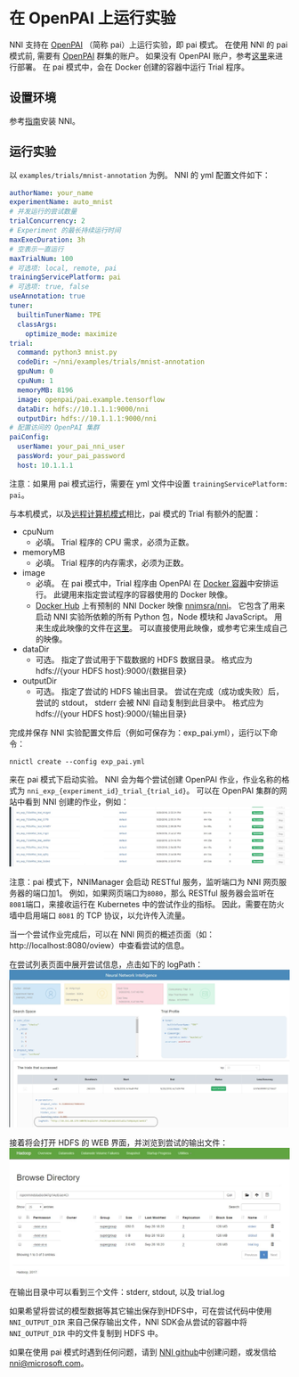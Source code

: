 # **在 OpenPAI 上运行实验**

NNI 支持在 [OpenPAI](https://github.com/Microsoft/pai) （简称 pai）上运行实验，即 pai 模式。 在使用 NNI 的 pai 模式前, 需要有 [OpenPAI](https://github.com/Microsoft/pai) 群集的账户。 如果没有 OpenPAI 账户，参考[这里](https://github.com/Microsoft/pai#how-to-deploy)来进行部署。 在 pai 模式中，会在 Docker 创建的容器中运行 Trial 程序。

## 设置环境

参考[指南](GetStarted.md)安装 NNI。

## 运行实验

以 `examples/trials/mnist-annotation` 为例。 NNI 的 yml 配置文件如下：

```yaml
authorName: your_name
experimentName: auto_mnist
# 并发运行的尝试数量
trialConcurrency: 2
# Experiment 的最长持续运行时间
maxExecDuration: 3h
# 空表示一直运行
maxTrialNum: 100
# 可选项: local, remote, pai
trainingServicePlatform: pai
# 可选项: true, false  
useAnnotation: true
tuner:
  builtinTunerName: TPE
  classArgs:
    optimize_mode: maximize
trial:
  command: python3 mnist.py
  codeDir: ~/nni/examples/trials/mnist-annotation
  gpuNum: 0
  cpuNum: 1
  memoryMB: 8196
  image: openpai/pai.example.tensorflow
  dataDir: hdfs://10.1.1.1:9000/nni
  outputDir: hdfs://10.1.1.1:9000/nni
# 配置访问的 OpenPAI 集群
paiConfig:
  userName: your_pai_nni_user
  passWord: your_pai_password
  host: 10.1.1.1
```

注意：如果用 pai 模式运行，需要在 yml 文件中设置 `trainingServicePlatform: pai`。

与本机模式，以及[远程计算机模式](RemoteMachineMode.md)相比，pai 模式的 Trial 有额外的配置：

* cpuNum 
    * 必填。 Trial 程序的 CPU 需求，必须为正数。
* memoryMB 
    * 必填。 Trial 程序的内存需求，必须为正数。
* image 
    * 必填。 在 pai 模式中，Trial 程序由 OpenPAI 在 [Docker 容器](https://www.docker.com/)中安排运行。 此键用来指定尝试程序的容器使用的 Docker 映像。 
    * [Docker Hub](https://hub.docker.com/) 上有预制的 NNI Docker 映像 [nnimsra/nni](https://hub.docker.com/r/msranni/nni/)。 它包含了用来启动 NNI 实验所依赖的所有 Python 包，Node 模块和 JavaScript。 用来生成此映像的文件在[这里](../deployment/Dockerfile.build.base)。 可以直接使用此映像，或参考它来生成自己的映像。
* dataDir 
    * 可选。 指定了尝试用于下载数据的 HDFS 数据目录。 格式应为 hdfs://{your HDFS host}:9000/{数据目录}
* outputDir 
    * 可选。 指定了尝试的 HDFS 输出目录。 尝试在完成（成功或失败）后，尝试的 stdout， stderr 会被 NNI 自动复制到此目录中。 格式应为 hdfs://{your HDFS host}:9000/{输出目录}

完成并保存 NNI 实验配置文件后（例如可保存为：exp_pai.yml），运行以下命令：

    nnictl create --config exp_pai.yml
    

来在 pai 模式下启动实验。 NNI 会为每个尝试创建 OpenPAI 作业，作业名称的格式为 `nni_exp_{experiment_id}_trial_{trial_id}`。 可以在 OpenPAI 集群的网站中看到 NNI 创建的作业，例如： ![](./img/nni_pai_joblist.jpg)

注意：pai 模式下，NNIManager 会启动 RESTful 服务，监听端口为 NNI 网页服务器的端口加1。 例如，如果网页端口为`8080`，那么 RESTful 服务器会监听在 `8081`端口，来接收运行在 Kubernetes 中的尝试作业的指标。 因此，需要在防火墙中启用端口 `8081` 的 TCP 协议，以允许传入流量。

当一个尝试作业完成后，可以在 NNI 网页的概述页面（如：http://localhost:8080/oview）中查看尝试的信息。

在尝试列表页面中展开尝试信息，点击如下的 logPath： ![](./img/nni_webui_joblist.jpg)

接着将会打开 HDFS 的 WEB 界面，并浏览到尝试的输出文件： ![](./img/nni_trial_hdfs_output.jpg)

在输出目录中可以看到三个文件：stderr, stdout, 以及 trial.log

如果希望将尝试的模型数据等其它输出保存到HDFS中，可在尝试代码中使用 `NNI_OUTPUT_DIR` 来自己保存输出文件，NNI SDK会从尝试的容器中将 `NNI_OUTPUT_DIR` 中的文件复制到 HDFS 中。

如果在使用 pai 模式时遇到任何问题，请到 [NNI github](https://github.com/Microsoft/nni)中创建问题，或发信给 nni@microsoft.com。